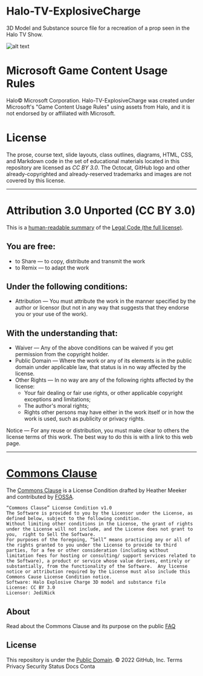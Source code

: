 # Halo-TV-ExplosiveCharge
3D Model and Substance source file for a recreation of a prop seen in the Halo TV Show.

![alt text](https://i.imgur.com/DCZzK8c.png)

# Microsoft Game Content Usage Rules
Halo© Microsoft Corporation. Halo-TV-ExplosiveCharge was created under Microsoft's "Game Content Usage Rules" using assets from Halo, and it is not endorsed by or affiliated with Microsoft.


# License
The prose, course text, slide layouts, class outlines, diagrams, HTML, CSS, and Markdown code in the set of educational materials located in this repository are licensed as _CC BY 3.0_. The Octocat, GitHub logo and other already-copyrighted and already-reserved trademarks and images are not covered by this license.

------------------------

# Attribution 3.0 Unported (CC BY 3.0)
This is a [human-readable summary](http://creativecommons.org/licenses/by/3.0/deed.en_US) of the [Legal Code (the full license)](http://creativecommons.org/licenses/by/3.0/legalcode).


## You are free:

* to Share — to copy, distribute and transmit the work
* to Remix — to adapt the work


## Under the following conditions:

* Attribution — You must attribute the work in the manner specified by the author or licensor (but not in any way that suggests that they endorse you or your use of the work).

## With the understanding that:

* Waiver — Any of the above conditions can be waived if you get permission from the copyright holder.
* Public Domain — Where the work or any of its elements is in the public domain under applicable law, that status is in no way affected by the license.
* Other Rights — In no way are any of the following rights affected by the license:
    * Your fair dealing or fair use rights, or other applicable copyright exceptions and limitations;
    * The author's moral rights;
    * Rights other persons may have either in the work itself or in how the work is used, such as publicity or privacy rights.

Notice — For any reuse or distribution, you must make clear to others the license terms of this work. The best way to do this is with a link to this web page.

--------------------------------

# [Commons Clause](https://commonsclause.com)

The [Commons Clause](https://commonsclause.com) is a License Condition drafted by Heather Meeker and contributed by [FOSSA](https://fossa.io).

```plaintext
“Commons Clause” License Condition v1.0
The Software is provided to you by the Licensor under the License, as defined below, subject to the following condition.
Without limiting other conditions in the License, the grant of rights under the License will not include, and the License does not grant to you,  right to Sell the Software.
For purposes of the foregoing, “Sell” means practicing any or all of the rights granted to you under the License to provide to third parties, for a fee or other consideration (including without limitation fees for hosting or consulting/ support services related to the Software), a product or service whose value derives, entirely or substantially, from the functionality of the Software.  Any license notice or attribution required by the License must also include this Commons Cause License Condition notice.
Software: Halo Explosive Charge 3D model and substance file
License: CC BY 3.0
Licensor: JediNick
```

## About

Read about the Commons Clause and its purpose on the public [FAQ](https://commonsclause.com/#faq)

## License

This repository is under the [Public Domain](https://creativecommons.org/publicdomain/zero/1.0/legalcode).
© 2022 GitHub, Inc.
Terms
Privacy
Security
Status
Docs
Conta
